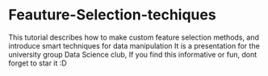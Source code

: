 # Feauture-Selection-techiques
This tutorial describes how to make custom feature selection methods, and introduce smart techniques for data manipulation
It is a presentation for the university group Data Science club, 
If you find this informative or fun, dont forget to star it  :D
